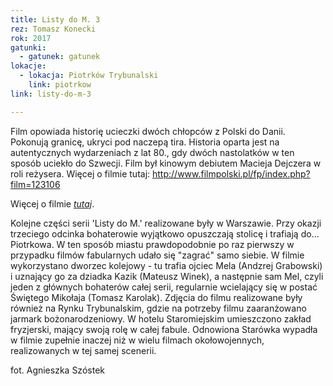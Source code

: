 ```yaml
---
title: Listy do M. 3
rez: Tomasz Konecki
rok: 2017
gatunki: 
  - gatunek: gatunek
lokacje:
  - lokacja: Piotrków Trybunalski
    link: piotrkow
link: listy-do-m-3

---
```

Film opowiada historię ucieczki dwóch chłopców z Polski do Danii. Pokonują granicę, ukryci pod naczepą tira. Historia oparta jest na autentycznych wydarzeniach z lat 80., gdy dwóch nastolatków w ten sposób uciekło do Szwecji. Film był kinowym debiutem Macieja Dejczera w roli reżysera. Więcej o filmie tutaj: http://www.filmpolski.pl/fp/index.php?film=123106

Więcej o filmie [*tutaj*](https://filmpolski.pl/fp/index.php?film=1242574).

Kolejne części serii 'Listy do M.' realizowane były w Warszawie. Przy okazji trzeciego odcinka bohaterowie wyjątkowo opuszczają stolicę i trafiają do... Piotrkowa. W ten sposób miastu prawdopodobnie po raz pierwszy w przypadku filmów fabularnych udało się "zagrać" samo siebie. W filmie wykorzystano dworzec kolejowy - tu trafia ojciec Mela (Andzrej Grabowski) i uznający go za dziadka Kazik (Mateusz Winek), a następnie sam Mel, czyli jeden z głównych bohaterów całej serii, regularnie wcielający się w postać Świętego Mikołaja (Tomasz Karolak). Zdjęcia do filmu realizowane były również na Rynku Trybunalskim, gdzie na potrzeby filmu zaaranżowano jarmark bożonarodzeniowy. W hotelu Staromiejskim umieszczono zakład fryzjerski, mający swoją rolę w całej fabule. Odnowiona Starówka wypadła w filmie zupełnie inaczej niż w wielu filmach okołowojennych, realizowanych w tej samej scenerii.

fot. Agnieszka Szóstek

